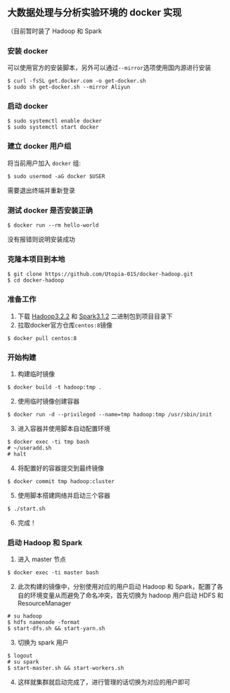 ## 大数据处理与分析实验环境的 docker 实现

（目前暂时装了 Hadoop 和 Spark

### 安装 docker

可以使用官方的安装脚本，另外可以通过`--mirror`选项使用国内源进行安装
```
$ curl -fsSL get.docker.com -o get-docker.sh
$ sudo sh get-docker.sh --mirror Aliyun
```
### 启动 docker
```
$ sudo systemctl enable docker
$ sudo systemctl start docker
```
### 建立 docker 用户组
将当前用户加入 `docker` 组:
```
$ sudo usermod -aG docker $USER
```
需要退出终端并重新登录
### 测试 docker 是否安装正确
```
$ docker run --rm hello-world
```
没有报错则说明安装成功
### 克隆本项目到本地
```
$ git clone https://github.com/Utopia-015/docker-hadoop.git
$ cd docker-hadoop
```
### 准备工作

1. 下载 [Hadoop3.2.2](https://www.apache.org/dyn/closer.cgi/hadoop/common/hadoop-3.2.2/hadoop-3.2.2.tar.gz) 和 [Spark3.1.2](https://www.apache.org/dyn/closer.lua/spark/spark-3.1.2/spark-3.1.2-bin-hadoop3.2.tgz) 二进制包到项目目录下
2. 拉取docker官方仓库`centos:8`镜像
```
$ docker pull centos:8
```
### 开始构建
1. 构建临时镜像
```
$ docker build -t hadoop:tmp .
```
2. 使用临时镜像创建容器
```
$ docker run -d --privileged --name=tmp hadoop:tmp /usr/sbin/init
```
3. 进入容器并使用脚本自动配置环境
```
$ docker exec -ti tmp bash
# ~/useradd.sh
# halt
```
4. 将配置好的容器提交到最终镜像
```
$ docker commit tmp hadoop:cluster
```
5. 使用脚本搭建网络并启动三个容器
```
$ ./start.sh
```
6. 完成！
### 启动 Hadoop 和 Spark
1. 进入 master 节点
```
$ docker exec -ti master bash
```
2. 此次构建的镜像中，分别使用对应的用户启动 Hadoop 和 Spark，配置了各自的环境变量从而避免了命名冲突，首先切换为 hadoop 用户启动 HDFS 和 ResourceManager 
```
# su hadoop
$ hdfs namenode -format
$ start-dfs.sh && start-yarn.sh
```
3. 切换为 spark 用户
```
$ logout
# su spark
$ start-master.sh && start-workers.sh
```
4. 这样就集群就启动完成了，进行管理的话切换为对应的用户即可
